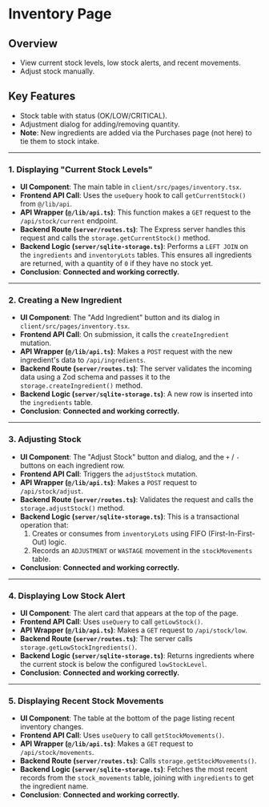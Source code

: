 # Inventory Page

## Overview

- View current stock levels, low stock alerts, and recent movements.
- Adjust stock manually.

## Key Features

- Stock table with status (OK/LOW/CRITICAL).
- Adjustment dialog for adding/removing quantity.
- **Note**: New ingredients are added via the Purchases page (not here) to tie them to stock intake.

---

### 1. Displaying "Current Stock Levels"

- **UI Component**: The main table in `client/src/pages/inventory.tsx`.
- **Frontend API Call**: Uses the `useQuery` hook to call `getCurrentStock()` from `@/lib/api`.
- **API Wrapper (`@/lib/api.ts`)**: This function makes a `GET` request to the `/api/stock/current` endpoint.
- **Backend Route (`server/routes.ts`)**: The Express server handles this request and calls the `storage.getCurrentStock()` method.
- **Backend Logic (`server/sqlite-storage.ts`)**: Performs a `LEFT JOIN` on the `ingredients` and `inventoryLots` tables. This ensures all ingredients are returned, with a quantity of `0` if they have no stock yet.
- **Conclusion**: **Connected and working correctly.**

---

### 2. Creating a New Ingredient

- **UI Component**: The "Add Ingredient" button and its dialog in `client/src/pages/inventory.tsx`.
- **Frontend API Call**: On submission, it calls the `createIngredient` mutation.
- **API Wrapper (`@/lib/api.ts`)**: Makes a `POST` request with the new ingredient's data to `/api/ingredients`.
- **Backend Route (`server/routes.ts`)**: The server validates the incoming data using a Zod schema and passes it to the `storage.createIngredient()` method.
- **Backend Logic (`server/sqlite-storage.ts`)**: A new row is inserted into the `ingredients` table.
- **Conclusion**: **Connected and working correctly.**

---

### 3. Adjusting Stock

- **UI Component**: The "Adjust Stock" button and dialog, and the `+` / `-` buttons on each ingredient row.
- **Frontend API Call**: Triggers the `adjustStock` mutation.
- **API Wrapper (`@/lib/api.ts`)**: Makes a `POST` request to `/api/stock/adjust`.
- **Backend Route (`server/routes.ts`)**: Validates the request and calls the `storage.adjustStock()` method.
- **Backend Logic (`server/sqlite-storage.ts`)**: This is a transactional operation that:
  1.  Creates or consumes from `inventoryLots` using FIFO (First-In-First-Out) logic.
  2.  Records an `ADJUSTMENT` or `WASTAGE` movement in the `stockMovements` table.
- **Conclusion**: **Connected and working correctly.**

---

### 4. Displaying Low Stock Alert

- **UI Component**: The alert card that appears at the top of the page.
- **Frontend API Call**: Uses `useQuery` to call `getLowStock()`.
- **API Wrapper (`@/lib/api.ts`)**: Makes a `GET` request to `/api/stock/low`.
- **Backend Route (`server/routes.ts`)**: The server calls `storage.getLowStockIngredients()`.
- **Backend Logic (`server/sqlite-storage.ts`)**: Returns ingredients where the current stock is below the configured `lowStockLevel`.
- **Conclusion**: **Connected and working correctly.**

---

### 5. Displaying Recent Stock Movements

- **UI Component**: The table at the bottom of the page listing recent inventory changes.
- **Frontend API Call**: Uses `useQuery` to call `getStockMovements()`.
- **API Wrapper (`@/lib/api.ts`)**: Makes a `GET` request to `/api/stock/movements`.
- **Backend Route (`server/routes.ts`)**: Calls `storage.getStockMovements()`.
- **Backend Logic (`server/sqlite-storage.ts`)**: Fetches the most recent records from the `stock_movements` table, joining with `ingredients` to get the ingredient name.
- **Conclusion**: **Connected and working correctly.**
